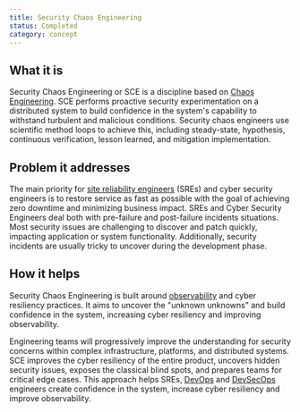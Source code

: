 ```yaml
---
title: Security Chaos Engineering
status: Completed
category: concept
---
```


## What it is
Security Chaos Engineering or SCE is a discipline based on [Chaos Engineering](https://glossary.cncf.io/chaos_engineering/). SCE performs proactive security experimentation on a distributed system to build confidence in the system's capability to withstand turbulent and malicious conditions. Security chaos engineers use scientific method loops to achieve this, including steady-state, hypothesis, continuous verification, lesson learned, and mitigation implementation.

## Problem it addresses
The main priority for [site reliability engineers](https://glossary.cncf.io/site_reliability_engineering/) (SREs) and cyber security engineers is to restore service as fast as possible with the goal of achieving zero downtime and minimizing business impact. SREs and Cyber Security Engineers deal both with pre-failure and post-failure incidents situations. Most security issues are challenging to discover and patch quickly, impacting application or system functionality. Additionally, security incidents are usually tricky to uncover during the development phase.

## How it helps
Security Chaos Engineering is built around [observability](https://glossary.cncf.io/observability/) and cyber resiliency practices. It aims to uncover the "unknown unknowns" and build confidence in the system, increasing cyber resiliency and improving observability.

Engineering teams will progressively improve the understanding for security concerns within complex infrastructure, platforms, and distributed systems. SCE improves the cyber resiliency of the entire product, uncovers hidden security issues, exposes the classical blind spots, and prepares teams for critical edge cases. This approach helps SREs, [DevOps](https://glossary.cncf.io/devops/) and [DevSecOps](https://glossary.cncf.io/devsecops/) engineers create confidence in the system, increase cyber resiliency and improve observability.

